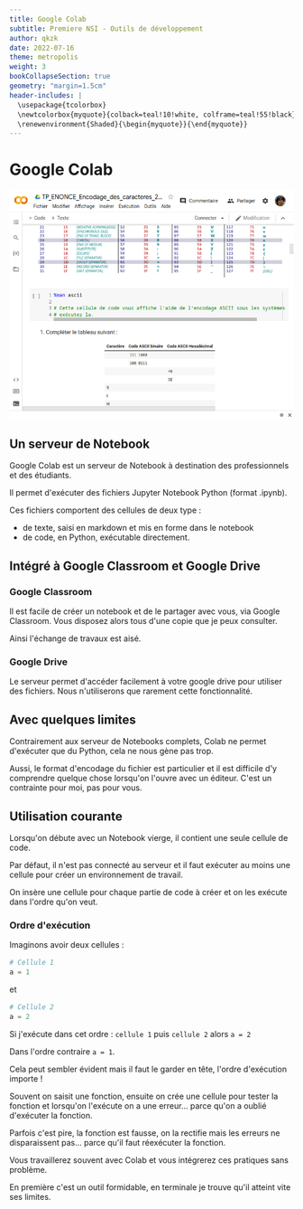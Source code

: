 ```yaml
---
title: Google Colab
subtitle: Premiere NSI - Outils de développement
author: qkzk
date: 2022-07-16
theme: metropolis
weight: 3
bookCollapseSection: true
geometry: "margin=1.5cm"
header-includes: |
  \usepackage{tcolorbox}
  \newtcolorbox{myquote}{colback=teal!10!white, colframe=teal!55!black}
  \renewenvironment{Shaded}{\begin{myquote}}{\end{myquote}}
---
```


# Google Colab

![img](img/img-2022-07-16-09-58.png)

## Un serveur de Notebook

Google Colab est un serveur de Notebook à destination des professionnels et des étudiants.

Il permet d'exécuter des fichiers Jupyter Notebook Python (format .ipynb).

Ces fichiers comportent des cellules de deux type :

- de texte, saisi en markdown et mis en forme dans le notebook
- de code, en Python, exécutable directement.

## Intégré à Google Classroom et Google Drive

### Google Classroom

Il est facile de créer un notebook et de le partager avec vous, via Google Classroom.
Vous disposez alors tous d'une copie que je peux consulter.

Ainsi l'échange de travaux est aisé.

### Google Drive

Le serveur permet d'accéder facilement à votre google drive pour utiliser des fichiers. Nous n'utiliserons que rarement cette fonctionnalité.

## Avec quelques limites

Contrairement aux serveur de Notebooks complets, Colab ne permet d'exécuter que du Python, cela ne nous gène pas trop.

Aussi, le format d'encodage du fichier est particulier et il est difficile d'y comprendre quelque chose lorsqu'on l'ouvre avec un éditeur. C'est un contrainte pour moi, pas pour vous.

## Utilisation courante

Lorsqu'on débute avec un Notebook vierge, il contient une seule cellule de code.

Par défaut, il n'est pas connecté au serveur et il faut exécuter au moins une cellule pour créer un environnement de travail.

On insère une cellule pour chaque partie de code à créer et on les exécute dans l'ordre qu'on veut.

### Ordre d'exécution

Imaginons avoir deux cellules :

```python
# Cellule 1
a = 1
```

et

```python
# Cellule 2
a = 2
```

Si j'exécute dans cet ordre : `cellule 1` puis `cellule 2` alors `a = 2`

Dans l'ordre contraire `a = 1`.

Cela peut sembler évident mais il faut le garder en tête, l'ordre d'exécution importe !

Souvent on saisit une fonction, ensuite on crée une cellule pour tester la fonction et lorsqu'on l'exécute on a une erreur... parce qu'on a oublié d'exécuter la fonction.

Parfois c'est pire, la fonction est fausse, on la rectifie mais les erreurs ne disparaissent pas... parce qu'il faut réexécuter la fonction.

Vous travaillerez souvent avec Colab et vous intégrerez ces pratiques sans problème.

En première c'est un outil formidable, en terminale je trouve qu'il atteint vite ses limites.
